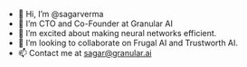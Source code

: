 - 👋 Hi, I’m @sagarverma
- 👀 I’m CTO and Co-Founder at Granular AI
- 🌱 I’m excited about making neural networks efficient.
- 💞️ I’m looking to collaborate on Frugal AI and Trustworth AI.
- 📫 Contact me at sagar@granular.ai

<!---
sagarverma/sagarverma is a ✨ special ✨ repository because its `README.md` (this file) appears on your GitHub profile.
You can click the Preview link to take a look at your changes.
--->
